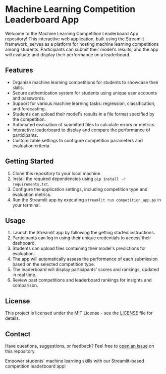 # Machine Learning Competition Leaderboard App

Welcome to the Machine Learning Competition Leaderboard App repository! This interactive web application, built using the Streamlit framework, serves as a platform for hosting machine learning competitions among students. Participants can submit their model's results, and the app will evaluate and display their performance on a leaderboard.

## Features

- Organize machine learning competitions for students to showcase their skills.
- Secure authentication system for students using unique user accounts and passwords.
- Support for various machine learning tasks: regression, classification, and forecasting.
- Students can upload their model's results in a file format specified by the competition.
- Automated evaluation of submitted files to calculate errors or metrics.
- Interactive leaderboard to display and compare the performance of participants.
- Customizable settings to configure competition parameters and evaluation criteria.

## Getting Started

1. Clone this repository to your local machine.
2. Install the required dependencies using `pip install -r requirements.txt`.
3. Configure the application settings, including competition type and evaluation metrics.
4. Run the Streamlit app by executing `streamlit run competition_app.py` in your terminal.

## Usage

1. Launch the Streamlit app by following the getting started instructions.
2. Participants can log in using their unique credentials to access their dashboard.
3. Students can upload files containing their model's predictions for evaluation.
4. The app will automatically assess the performance of each submission based on the selected competition type.
5. The leaderboard will display participants' scores and rankings, updated in real time.
6. Review past competitions and leaderboard rankings for insights and comparison.

## License

This project is licensed under the MIT License - see the [LICENSE](LICENSE) file for details.

## Contact

Have questions, suggestions, or feedback? Feel free to [open an issue](https://github.com/JaiPizGon/leaderboard_hackathon/issues) on this repository.

Empower students' machine learning skills with our Streamlit-based competition leaderboard app!
